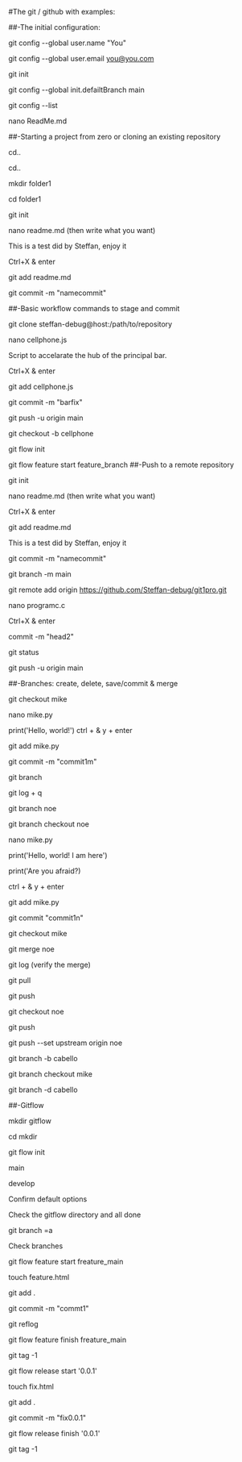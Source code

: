#The git / github with examples:

##-The initial configuration: 

git config --global user.name "You" 

git config --global user.email you@you.com

git init

git config --global init.defailtBranch main 

git config --list 

nano ReadMe.md

##-Starting a project from zero or cloning an existing repository

cd..

cd..

mkdir folder1

cd folder1

git init 

nano readme.md (then write what you want)

 This is a test did by Steffan, enjoy it
 
 Ctrl+X & enter

git add readme.md 

git commit -m "namecommit"


##-Basic workflow commands to stage and commit

git clone steffan-debug@host:/path/to/repository

nano cellphone.js

 Script to accelarate the hub of the principal bar.

 Ctrl+X & enter

git add cellphone.js

git commit -m "barfix"

git push -u origin main 

git checkout -b cellphone 

git flow init

git flow feature start feature_branch 
##-Push to a remote repository

git init 

nano readme.md (then write what you want)
 
 Ctrl+X & enter

git add readme.md 
 
 This is a test did by Steffan, enjoy it

git commit -m "namecommit"

git branch -m main 

git remote add origin https://github.com/Steffan-debug/git1pro.git

nano programc.c

 Ctrl+X & enter

commit -m "head2"

git status  

git push -u origin main

##-Branches: create, delete, save/commit & merge 

git checkout mike

nano mike.py

 print('Hello, world!') ctrl + & y + enter

git add mike.py

git commit -m "commit1m"

git branch 

git log + q

git branch noe

git branch checkout noe

nano mike.py 

 print('Hello, world! I am here') 

 print('Are you afraid?)

 ctrl + & y + enter

git add mike.py 

git commit "commit1n"

git checkout mike

git merge noe

git log (verify the merge)

git pull 

git push

git checkout noe 

git push 

git push --set upstream origin noe 

git branch -b cabello

git branch checkout mike 

git branch -d cabello

##-Gitflow 

mkdir gitflow

cd mkdir

git flow init 

 main

 develop

 Confirm default options

 Check the gitflow directory and all done 

git branch =a 

 Check branches

git flow feature start freature_main

touch feature.html

git add .

git commit -m "commt1"

git reflog

git flow feature finish freature_main

git tag -1 

git flow release start '0.0.1'

touch fix.html
 
git add . 

git commit -m "fix0.0.1"

git flow release finish '0.0.1'

git tag -1


